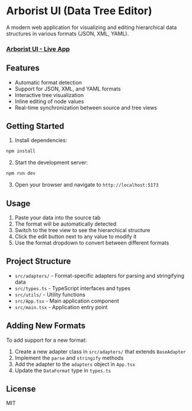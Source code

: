 # Arborist UI (Data Tree Editor)

A modern web application for visualizing and editing hierarchical data structures in various formats (JSON, XML, YAML).

### [Arborist UI - Live App](https://aaronbeall.github.io/arborist-ui)

## Features

- Automatic format detection
- Support for JSON, XML, and YAML formats
- Interactive tree visualization
- Inline editing of node values
- Real-time synchronization between source and tree views

## Getting Started

1. Install dependencies:
```bash
npm install
```

2. Start the development server:
```bash
npm run dev
```

3. Open your browser and navigate to `http://localhost:5173`

## Usage

1. Paste your data into the source tab
2. The format will be automatically detected
3. Switch to the tree view to see the hierarchical structure
4. Click the edit button next to any value to modify it
5. Use the format dropdown to convert between different formats

## Project Structure

- `src/adapters/` - Format-specific adapters for parsing and stringifying data
- `src/types.ts` - TypeScript interfaces and types
- `src/utils/` - Utility functions
- `src/App.tsx` - Main application component
- `src/main.tsx` - Application entry point

## Adding New Formats

To add support for a new format:

1. Create a new adapter class in `src/adapters/` that extends `BaseAdapter`
2. Implement the `parse` and `stringify` methods
3. Add the adapter to the `adapters` object in `App.tsx`
4. Update the `DataFormat` type in `types.ts`

## License

MIT
